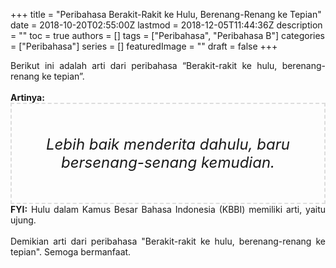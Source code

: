 +++
title = "Peribahasa Berakit-Rakit ke Hulu, Berenang-Renang ke Tepian"
date = 2018-10-20T02:55:00Z
lastmod = 2018-12-05T11:44:36Z
description = ""
toc = true
authors = []
tags = ["Peribahasa", "Peribahasa B"]
categories = ["Peribahasa"]
series = []
featuredImage = ""
draft = false
+++
<div dir="ltr" style="text-align: left;" trbidi="on"><div style="text-align: justify;">Berikut ini adalah arti dari peribahasa “Berakit-rakit ke hulu, berenang-renang ke tepian”.</div><br /><div style="text-align: justify;"><b>Artinya:</b></div><div style="border: 2px dashed #ddd; font-size: 24px; height: auto; margin: 0 auto; padding: 50px; text-align: center; width: auto;"><i>Lebih baik menderita dahulu, baru bersenang-senang kemudian.</i></div><div style="text-align: justify;"><b>FYI:</b> Hulu dalam Kamus Besar Bahasa Indonesia (KBBI) memiliki arti, yaitu ujung.<br /><br /></div><div style="text-align: justify;">Demikian arti dari peribahasa "Berakit-rakit ke hulu, berenang-renang ke tepian". Semoga bermanfaat.</div></div>
